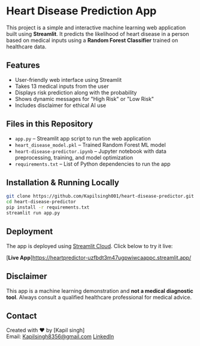# Heart Disease Prediction App

This project is a simple and interactive machine learning web application built using **Streamlit**. It predicts the likelihood of heart disease in a person based on medical inputs using a **Random Forest Classifier** trained on healthcare data.

## Features

- User-friendly web interface using Streamlit
- Takes 13 medical inputs from the user
- Displays risk prediction along with the probability
- Shows dynamic messages for "High Risk" or "Low Risk"
- Includes disclaimer for ethical AI use

## Files in this Repository

- `app.py` – Streamlit app script to run the web application
- `heart_disease_model.pkl` – Trained Random Forest ML model
- `heart-disease-predictor.ipynb` – Jupyter notebook with data preprocessing, training, and model optimization
- `requirements.txt` – List of Python dependencies to run the app

## Installation & Running Locally

```bash
git clone https://github.com/Kapilsingh001/heart-disease-predictor.git
cd heart-disease-predictor
pip install -r requirements.txt
streamlit run app.py
```

##  Deployment

The app is deployed using [Streamlit Cloud](https://streamlit.io/cloud). Click below to try it live:

[**Live App**]https://heartpredictor-uzfbdt3m47ugpwiwcaappc.streamlit.app/

## Disclaimer

This app is a machine learning demonstration and **not a medical diagnostic tool**. Always consult a qualified healthcare professional for medical advice.

## Contact

Created with ❤️ by [Kapil singh]  
Email: Kapilsingh8356@gmail.com 
 [LinkedIn](https://www.linkedin.com/in/kapil-singh-036850375/)
